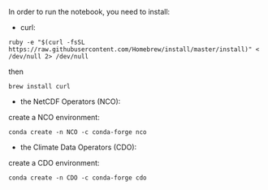 In order to run the notebook, you need to install: 

+ curl: 

```
ruby -e "$(curl -fsSL https://raw.githubusercontent.com/Homebrew/install/master/install)" < /dev/null 2> /dev/null
```

then
 
```
brew install curl
```

+ the NetCDF Operators (NCO): 

create a NCO environment: 

```
conda create -n NCO -c conda-forge nco
```

+ the Climate Data Operators (CDO): 

create a CDO environment: 

```
conda create -n CDO -c conda-forge cdo
```

